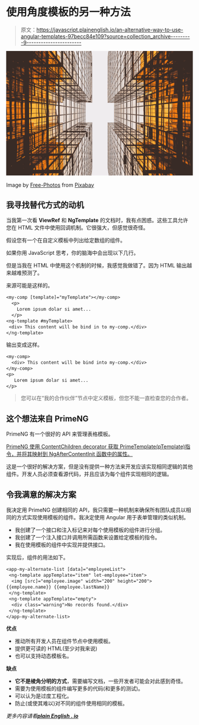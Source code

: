 # 使用角度模板的另一种方法

> 原文：<https://javascript.plainenglish.io/an-alternative-way-to-use-angular-templates-97becc84e109?source=collection_archive---------9----------------------->

![](img/4c57cb51426451bb1839068f9a39a12f.png)

Image by [Free-Photos](https://pixabay.com/photos/?utm_source=link-attribution&amp;utm_medium=referral&amp;utm_campaign=image&amp;utm_content=768432) from [Pixabay](https://pixabay.com/?utm_source=link-attribution&amp;utm_medium=referral&amp;utm_campaign=image&amp;utm_content=768432)

## **我寻找替代方式的动机**

当我第一次看 **ViewRef** 和 **NgTemplate** 的文档时，我有点困惑。这些工具允许您在 HTML 文件中使用回调机制。它很强大，但感觉很奇怪。

假设您有一个在自定义模板中列出给定数组的组件。

如果你用 JavaScript 思考，你的脑海中会出现以下几行。

但是当我在 HTML 中使用这个机制的时候，我感觉我做错了。因为 HTML 输出越来越难预测了。

来源可能是这样的。

```
<my-comp [template]="myTemplate"></my-comp>
  <p>
    Lorem ipsum dolar si amet...
  </p>
<ng-template #myTemplate>
 <div> This content will be bind in to my-comp.</div>
</ng-template>
```

输出变成这样。

```
<my-comp>
  <div> This content will be bind into my-comp.</div>
</my-comp>
<p>
   Lorem ipsum dolar si amet...
</p>
```

> 您可以在“我的合作伙伴”节点中定义模板，但您不能一直检查您的合作者。

## 这个想法来自 PrimeNG

PrimeNG 有一个很好的 API 来管理表格模板。

[PrimeNG 使用 ContentChildren decorator 获取 PrimeTemplate(pTemplate)指令，并将其映射到 NgAfterContentInit 函数中的属性。](https://github.com/primefaces/primeng/blob/7e61450022a5ab155167715cdc943125a5e34fbf/src/app/components/table/table.ts#L450)

这是一个很好的解决方案，但是没有提供一种方法来开发应该实现相同逻辑的其他组件。开发人员必须查看源代码，并且应该为每个组件实现相同的逻辑。

## 令我满意的解决方案

我决定用 PrimeNG 创建相同的 API，我只需要一种机制来确保所有团队成员以相同的方式实现使用模板的组件。我决定使用 Angular 用于表单管理的类似机制。

*   我创建了一个接口和注入标记来对每个使用模板的组件进行分组。
*   我创建了一个注入接口并调用所需函数来设置给定模板的指令。
*   我在使用模板的组件中实现并提供接口。

实现后，组件的用法如下。

```
<app-my-alternate-list [data]="employeeList">
 <ng-template appTemplate="item" let-employee="item">
  <img [src]="employee.image" width="200" height="200">           {{employee.name}} {{employee.lastName}}
 </ng-template>
 <ng-template appTemplate="empty">
  <div class="warning">No records found.</div>
 </ng-template>
</app-my-alternate-list>
```

**优点**

*   推动所有开发人员在组件节点中使用模板。
*   提供更可读的 HTML(至少对我来说)
*   也可以支持动态模板名。

**缺点**

*   **它不是棱角分明的方式**，需要编写文档，一些开发者可能会对此感到奇怪。
*   需要为使用模板的组件编写更多的代码(和更多的测试)。
*   可以认为是过度工程化。
*   防止(或使其难以)对不同的组件使用相同的模板。

*更多内容请看*[***plain English . io***](http://plainenglish.io/)